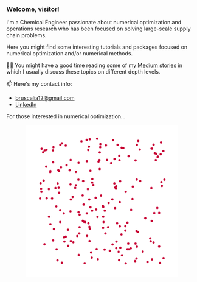 ### Welcome, visitor!

I'm a Chemical Engineer passionate about numerical optimization and operations research who has been focused on solving large-scale supply chain problems.

Here you might find some interesting tutorials and packages focused on numerical optimization and/or numerical methods.

✍🏻 You might have a good time reading some of my [Medium stories](https://medium.com/@bruscalia12) in which I usually discuss these topics on different depth levels.

📫 Here's my contact info:
- bruscalia12@gmail.com
- [LinkedIn](https://www.linkedin.com/in/bruno-scalia-carneiro-ferreira-leite-72bb74159/)

For those interested in numerical optimization...

<p align="center">
  <a href="https://github.com/bruscalia/tsp-grasp.git">
    <img src="https://github.com/bruscalia/tsp-grasp/blob/2edc643ed40bf3d4eec843a65a13fadcd9fc4fe4/assets/grasp.gif" width=400 alt="header"/>
  </a>
</p>

<!--
**bruscalia/bruscalia** is a ✨ _special_ ✨ repository because its `README.md` (this file) appears on your GitHub profile.

Here are some ideas to get you started:

- 🔭 I’m currently working on ...
- 🌱 I’m currently learning ...
- 👯 I’m looking to collaborate on ...
- 🤔 I’m looking for help with ...
- 💬 Ask me about ...
- 📫 How to reach me: ...
- 😄 Pronouns: ...
- ⚡ Fun fact: ...
-->
